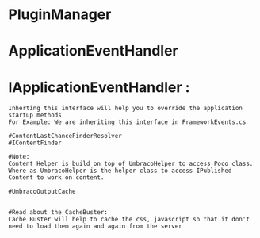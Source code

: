 ﻿# PluginManager
# ApplicationEventHandler
# IApplicationEventHandler : 
	Inherting this interface will help you to override the application startup methods
	For Example: We are inheriting this interface in FrameworkEvents.cs

	#ContentLastChanceFinderResolver
	#IContentFinder 

	#Note:
	Content Helper is build on top of UmbracoHelper to access Poco class.
	Where as UmbracoHelper is the helper class to access IPublished Content to work on content.

	#UmbracoOutputCache


	#Read about the CacheBuster: 
	Cache Buster will help to cache the css, javascript so that it don't need to load them again and again from the server
